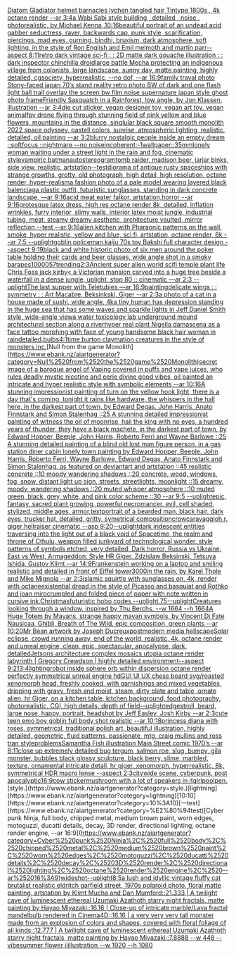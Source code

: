 [Diatom Gladiator helmet barnacles lychen  tangled hair Tintype 1800s , 4k octane  render --ar 3:4](https://www.ebank.nz/aiartgenerator?category=Diatom%2520Gladiator%2520helmet%2520barnacles%2520lychen%2520%2520tangled%2520hair%2520Tintype%25201800s%2520%2C%25204k%2520octane%2520%2520render%2520--ar%25203%3A4)[a Wabi Sabi style building , detailed , noise , photorealistic, by Michael Kenna ,](https://www.ebank.nz/aiartgenerator?category=a%2520Wabi%2520Sabi%2520style%2520building%2520%2C%2520detailed%2520%2C%2520noise%2520%2C%2520photorealistic%2C%2520by%2520Michael%2520Kenna%2520%2C)[10:16](https://www.ebank.nz/aiartgenerator?category=10%3A16)[beautiful portrait of an undead acid gabber seductress, raver, backwards cap, punk style, scarification, piercings, mad eyes, gurning, bindhi, bruxism, dark atmosphere, soft lighting, in the style of Ron English and Emil melmoth  and martin parr--aspect 8:11](https://www.ebank.nz/aiartgenerator?category=beautiful%2520portrait%2520of%2520an%2520undead%2520acid%2520gabber%2520seductress%2C%2520raver%2C%2520backwards%2520cap%2C%2520punk%2520style%2C%2520scarification%2C%2520piercings%2C%2520mad%2520eyes%2C%2520gurning%2C%2520bindhi%2C%2520bruxism%2C%2520dark%2520atmosphere%2C%2520soft%2520lighting%2C%2520in%2520the%2520style%2520of%2520Ron%2520English%2520and%2520Emil%2520melmoth%2520%2520and%2520martin%2520parr--aspect%25208%3A11)[retro dark vintage sci-fi : : 2D matte dark gouache illustration : : dark inspector chinchilla droid](https://www.ebank.nz/aiartgenerator?category=retro%2520dark%2520vintage%2520sci-fi%2520%3A%2520%3A%25202D%2520matte%2520dark%2520gouache%2520illustration%2520%3A%2520%3A%2520dark%2520inspector%2520chinchilla%2520droid)[large battle Mecha protecting an indigenous village from colonists, large landscape, sunny day, matte painting, highly detailed, cgsociety, hyperrealistic, --no dof, --ar 16:9](https://www.ebank.nz/aiartgenerator?category=large%2520battle%2520Mecha%2520protecting%2520an%2520indigenous%2520village%2520from%2520colonists%2C%2520large%2520landscape%2C%2520sunny%2520day%2C%2520matte%2520painting%2C%2520highly%2520detailed%2C%2520cgsociety%2C%2520hyperrealistic%2C%2520--no%2520dof%2C%2520--ar%252016%3A9)[family traval photo Stony-faced japan 70‘s stand reality retro photo BW of dark and one flash light ball trail overlay the screen bw film noise supernature japan style ghost  photo frame](https://www.ebank.nz/aiartgenerator?category=family%2520traval%2520photo%2520Stony-faced%2520japan%252070%E2%80%98s%2520stand%2520reality%2520retro%2520photo%2520BW%2520of%2520dark%2520and%2520one%2520flash%2520light%2520ball%2520trail%2520overlay%2520the%2520screen%2520bw%2520film%2520noise%2520supernature%2520japan%2520style%2520ghost%2520%2520photo%2520frame)[Friendly Sasquatch in a Rainforest, low angle, by Jon Klassen, illustration --ar 3:4](https://www.ebank.nz/aiartgenerator?category=Friendly%2520Sasquatch%2520in%2520a%2520Rainforest%2C%2520low%2520angle%2C%2520by%2520Jon%2520Klassen%2C%2520illustration%2520--ar%25203%3A4)[die cut sticker, vegan designer toy, vegan art toy, vegan animal](https://www.ebank.nz/aiartgenerator?category=die%2520cut%2520sticker%2C%2520vegan%2520designer%2520toy%2C%2520vegan%2520art%2520toy%2C%2520vegan%2520animal)[fpv drone flying through stunning field of pink yellow and blue flowers, mountains in the distance, singlular black square smooth monolith 2022 space odyssey, pastell colors, sunrise, atmospheric lighting, realistic, detailed, oil painting --ar 3:2](https://www.ebank.nz/aiartgenerator?category=fpv%2520drone%2520flying%2520through%2520stunning%2520field%2520of%2520pink%2520yellow%2520and%2520blue%2520flowers%2C%2520mountains%2520in%2520the%2520distance%2C%2520singlular%2520black%2520square%2520smooth%2520monolith%25202022%2520space%2520odyssey%2C%2520pastell%2520colors%2C%2520sunrise%2C%2520atmospheric%2520lighting%2C%2520realistic%2C%2520detailed%2C%2520oil%2520painting%2520--ar%25203%3A2)[blurry nostalgic people inside an empty dream ::softfocus ::nightmare --no noise](https://www.ebank.nz/aiartgenerator?category=blurry%2520nostalgic%2520people%2520inside%2520an%2520empty%2520dream%2520%3A%3Asoftfocus%2520%3A%3Anightmare%2520--no%2520noise)[incoherent:-1](https://www.ebank.nz/aiartgenerator?category=incoherent%3A-1)[wallpaper::](https://www.ebank.nz/aiartgenerator?category=wallpaper%3A%3A)[35mm](https://www.ebank.nz/aiartgenerator?category=35mm)[lonely woman waiting under a street light in the rain and fog, cinematic style](https://www.ebank.nz/aiartgenerator?category=lonely%2520woman%2520waiting%2520under%2520a%2520street%2520light%2520in%2520the%2520rain%2520and%2520fog%2C%2520cinematic%2520style)[vampiric batman](https://www.ebank.nz/aiartgenerator?category=vampiric%2520batman)[autostereogram](https://www.ebank.nz/aiartgenerator?category=autostereogram)[tomb raider, madison beer, jarjar binks, side view, realistic, artstation](https://www.ebank.nz/aiartgenerator?category=tomb%2520raider%2C%2520madison%2520beer%2C%2520jarjar%2520binks%2C%2520side%2520view%2C%2520realistic%2C%2520artstation)[--test](https://www.ebank.nz/aiartgenerator?category=--test)[diorama of antique rusty spaceships with strange growths, grotty, old photograph, high detail, high resolution, octane render, hyper-realism](https://www.ebank.nz/aiartgenerator?category=diorama%2520of%2520antique%2520rusty%2520spaceships%2520with%2520strange%2520growths%2C%2520grotty%2C%2520old%2520photograph%2C%2520high%2520detail%2C%2520high%2520resolution%2C%2520octane%2520render%2C%2520hyper-realism)[a fashion photo of a pale model wearing layered black balenciaga plastic outfit, futuristic sunglasses, standing in dark concrete landscape, —ar 9:16](https://www.ebank.nz/aiartgenerator?category=a%2520fashion%2520photo%2520of%2520a%2520pale%2520model%2520wearing%2520layered%2520black%2520balenciaga%2520plastic%2520outfit%2C%2520futuristic%2520sunglasses%2C%2520standing%2520in%2520dark%2520concrete%2520landscape%2C%2520%E2%80%94ar%25209%3A16)[acid meat eater falkor, artstation,horror --ar 9:16](https://www.ebank.nz/aiartgenerator?category=acid%2520meat%2520eater%2520falkor%2C%2520artstation%2Chorror%2520--ar%25209%3A16)[grotesque latex dress, high res octane render 8k, detailed, inflation wrinkles, furry interior, slimy walls, interior latex moist jungle, industrial tubing, meat, steamy dreamy aesthetic, architecture vaulted, mirror reflection --test --ar 9:16](https://www.ebank.nz/aiartgenerator?category=grotesque%2520latex%2520dress%2C%2520high%2520res%2520octane%2520render%25208k%2C%2520detailed%2C%2520inflation%2520wrinkles%2C%2520furry%2520interior%2C%2520slimy%2520walls%2C%2520interior%2520latex%2520moist%2520jungle%2C%2520industrial%2520tubing%2C%2520meat%2C%2520steamy%2520dreamy%2520aesthetic%2C%2520architecture%2520vaulted%2C%2520mirror%2520reflection%2520--test%2520--ar%25209%3A16)[alien kitchen with Pharaonic patterns on the wall, smoke, hyper realistic, yellow and blue, sci fi, artstation, octane render, 8k --ar 7:5 --uplight](https://www.ebank.nz/aiartgenerator?category=alien%2520kitchen%2520with%2520Pharaonic%2520patterns%2520on%2520the%2520wall%2C%2520smoke%2C%2520hyper%2520realistic%2C%2520yellow%2520and%2520blue%2C%2520sci%2520fi%2C%2520artstation%2C%2520octane%2520render%2C%25208k%2520--ar%25207%3A5%2520--uplight)[goblin policeman kaiju 70s toy Bakshi full character design --aspect 9:19](https://www.ebank.nz/aiartgenerator?category=goblin%2520policeman%2520kaiju%252070s%2520toy%2520Bakshi%2520full%2520character%2520design%2520--aspect%25209%3A19)[black and white historic photo of six men around the poker table holding their cards and beer glasses, wide angle shot in a smoky bar](https://www.ebank.nz/aiartgenerator?category=black%2520and%2520white%2520historic%2520photo%2520of%2520six%2520men%2520around%2520the%2520poker%2520table%2520holding%2520their%2520cards%2520and%2520beer%2520glasses%2C%2520wide%2520angle%2520shot%2520in%2520a%2520smoky%2520bar)[apes](https://www.ebank.nz/aiartgenerator?category=apes)[10000](https://www.ebank.nz/aiartgenerator?category=10000)[57](https://www.ebank.nz/aiartgenerator?category=57)[trending](https://www.ebank.nz/aiartgenerator?category=trending)[2:3](https://www.ebank.nz/aiartgenerator?category=2%3A3)[Ancient super alien world scifi temple plant life Chris Foss jack kirby](https://www.ebank.nz/aiartgenerator?category=Ancient%2520super%2520alien%2520world%2520scifi%2520temple%2520plant%2520life%2520Chris%2520Foss%2520jack%2520kirby)[< a Victorian mansion carved into a huge tree beside a waterfall in a dense jungle, uplight, stop 80 :: cinematic —ar 2:3 --uplight](https://www.ebank.nz/aiartgenerator?category=%3C%2520a%2520Victorian%2520mansion%2520carved%2520into%2520a%2520huge%2520tree%2520beside%2520a%2520waterfall%2520in%2520a%2520dense%2520jungle%2C%2520uplight%2C%2520stop%252080%2520%3A%3A%2520cinematic%2520%E2%80%94ar%25202%3A3%2520--uplight)[The last supper with Teletubies —ar 16:9](https://www.ebank.nz/aiartgenerator?category=The%2520last%2520supper%2520with%2520Teletubies%2520%E2%80%94ar%252016%3A9)[painting](https://www.ebank.nz/aiartgenerator?category=painting)[delicate wings : : symmetry : : Art Macabre, Beksinkski, Giger --ar 2:3](https://www.ebank.nz/aiartgenerator?category=delicate%2520wings%2520%3A%2520%3A%2520symmetry%2520%3A%2520%3A%2520Art%2520Macabre%2C%2520Beksinkski%2C%2520Giger%2520--ar%25202%3A3)[a photo of a cat in a house made of sushi, wide angle, 4k](https://www.ebank.nz/aiartgenerator?category=a%2520photo%2520of%2520a%2520cat%2520in%2520a%2520house%2520made%2520of%2520sushi%2C%2520wide%2520angle%2C%25204k)[a tiny human has depression standing in the huge sea that has some waves and sparkle lights in Jeff Daniel Smith style, wide-angle view](https://www.ebank.nz/aiartgenerator?category=a%2520tiny%2520human%2520has%2520depression%2520standing%2520in%2520the%2520huge%2520sea%2520that%2520has%2520some%2520waves%2520and%2520sparkle%2520lights%2520in%2520Jeff%2520Daniel%2520Smith%2520style%2C%2520wide-angle%2520view)[a water toxicology lab underground mound architectural section along a river](https://www.ebank.nz/aiartgenerator?category=a%2520water%2520toxicology%2520lab%2520underground%2520mound%2520architectural%2520section%2520along%2520a%2520river)[hyper real plant Nigella damascena as a face tattoo morphing with face of young handsome black hair woman in rain](https://www.ebank.nz/aiartgenerator?category=hyper%2520real%2520plant%2520Nigella%2520damascena%2520as%2520a%2520face%2520tattoo%2520morphing%2520with%2520face%2520of%2520young%2520handsome%2520black%2520hair%2520woman%2520in%2520rain)[detailed,](https://www.ebank.nz/aiartgenerator?category=detailed%2C)[bulbs](https://www.ebank.nz/aiartgenerator?category=bulbs)[4:1](https://www.ebank.nz/aiartgenerator?category=4%3A1)[time burton claymation creatures in the style of monsters inc.](https://www.ebank.nz/aiartgenerator?category=time%2520burton%2520claymation%2520creatures%2520in%2520the%2520style%2520of%2520monsters%2520inc.)[Null from the game Monolith](https://www.ebank.nz/aiartgenerator?category=Null%2520from%2520the%2520game%2520Monolith)[secret image of a baroque angel of Vaping covered in puffs and vape juices, who rules deadly mystic nicotine and eerie divine good vibes, oil painted an intricate and hyper realistic style with symbolic elements --ar 10:16](https://www.ebank.nz/aiartgenerator?category=secret%2520image%2520of%2520a%2520baroque%2520angel%2520of%2520Vaping%2520covered%2520in%2520puffs%2520and%2520vape%2520juices%2C%2520who%2520rules%2520deadly%2520mystic%2520nicotine%2520and%2520eerie%2520divine%2520good%2520vibes%2C%2520oil%2520painted%2520an%2520intricate%2520and%2520hyper%2520realistic%2520style%2520with%2520symbolic%2520elements%2520--ar%252010%3A16)[A stunning impressionist painting of turn on the yellow hook light, there is a day that's coming, tonight it rains like hardware, the whispers in the hall here, in the darkest part of town, by Edward Degas, John Harris, Anato Finnstark and Simon Stalenhag ::25 A stunning detailed impressionist painting of witness the oil of moonrise, hail the king with no eyes, a hundred years of thunder, they have a black machete, in the darkest part of town, by Edward Hopper, Beeple, John Harris, Roberto Ferri and Wayne Barlowe ::25 A stunning detailed painting of a blind old lost man figure person, in a gas station diner cabin lonely town painting by Edward Hopper, Beeple, John Harris, Roberto Ferri, Wayne Barlowe, Edward Degas, Anato Finnstark and Simon Stalenhag, as featured on deviantart and artstation ::45 realistic concrete ::10 moody wandering shadows ::20 concrete, wood, windows, fog, snow, distant light up sign, streets, streetlights, moonlight ::15 dreamy, moody, wandering shadows ::20 muted whisper atmosphere ::10 muted green, black, grey, white, and pink color scheme ::30 --ar 9:5 --uplight](https://www.ebank.nz/aiartgenerator?category=A%2520stunning%2520impressionist%2520painting%2520of%2520turn%2520on%2520the%2520yellow%2520hook%2520light%2C%2520there%2520is%2520a%2520day%2520that%27s%2520coming%2C%2520tonight%2520it%2520rains%2520like%2520hardware%2C%2520the%2520whispers%2520in%2520the%2520hall%2520here%2C%2520in%2520the%2520darkest%2520part%2520of%2520town%2C%2520by%2520Edward%2520Degas%2C%2520John%2520Harris%2C%2520Anato%2520Finnstark%2520and%2520Simon%2520Stalenhag%2520%3A%3A25%2520A%2520stunning%2520detailed%2520impressionist%2520painting%2520of%2520witness%2520the%2520oil%2520of%2520moonrise%2C%2520hail%2520the%2520king%2520with%2520no%2520eyes%2C%2520a%2520hundred%2520years%2520of%2520thunder%2C%2520they%2520have%2520a%2520black%2520machete%2C%2520in%2520the%2520darkest%2520part%2520of%2520town%2C%2520by%2520Edward%2520Hopper%2C%2520Beeple%2C%2520John%2520Harris%2C%2520Roberto%2520Ferri%2520and%2520Wayne%2520Barlowe%2520%3A%3A25%2520A%2520stunning%2520detailed%2520painting%2520of%2520a%2520blind%2520old%2520lost%2520man%2520figure%2520person%2C%2520in%2520a%2520gas%2520station%2520diner%2520cabin%2520lonely%2520town%2520painting%2520by%2520Edward%2520Hopper%2C%2520Beeple%2C%2520John%2520Harris%2C%2520Roberto%2520Ferri%2C%2520Wayne%2520Barlowe%2C%2520Edward%2520Degas%2C%2520Anato%2520Finnstark%2520and%2520Simon%2520Stalenhag%2C%2520as%2520featured%2520on%2520deviantart%2520and%2520artstation%2520%3A%3A45%2520realistic%2520concrete%2520%3A%3A10%2520moody%2520wandering%2520shadows%2520%3A%3A20%2520concrete%2C%2520wood%2C%2520windows%2C%2520fog%2C%2520snow%2C%2520distant%2520light%2520up%2520sign%2C%2520streets%2C%2520streetlights%2C%2520moonlight%2520%3A%3A15%2520dreamy%2C%2520moody%2C%2520wandering%2520shadows%2520%3A%3A20%2520muted%2520whisper%2520atmosphere%2520%3A%3A10%2520muted%2520green%2C%2520black%2C%2520grey%2C%2520white%2C%2520and%2520pink%2520color%2520scheme%2520%3A%3A30%2520--ar%25209%3A5%2520--uplight)[epic, fantasy, sacred plant growing, powerful necromancer, evil, cell shaded, stylized, middle ages, armor,](https://www.ebank.nz/aiartgenerator?category=epic%2C%2520fantasy%2C%2520sacred%2520plant%2520growing%2C%2520powerful%2520necromancer%2C%2520evil%2C%2520cell%2520shaded%2C%2520stylized%2C%2520middle%2520ages%2C%2520armor%2C)[text](https://www.ebank.nz/aiartgenerator?category=text)[portrait of a bearded man, black hair, dark eyes, trucker hat, detailed, gritty, symetrical composition](https://www.ebank.nz/aiartgenerator?category=portrait%2520of%2520a%2520bearded%2520man%2C%2520black%2520hair%2C%2520dark%2520eyes%2C%2520trucker%2520hat%2C%2520detailed%2C%2520gritty%2C%2520symetrical%2520composition)[crow](https://www.ebank.nz/aiartgenerator?category=crow)[caravaggio](https://www.ebank.nz/aiartgenerator?category=caravaggio)[h.r. giger hellraiser cinematic --asp 9:20](https://www.ebank.nz/aiartgenerator?category=h.r.%2520giger%2520hellraiser%2520cinematic%2520--asp%25209%3A20)[--uplight](https://www.ebank.nz/aiartgenerator?category=--uplight)[dark iridescent entities traversing into the light out of a black void of Spacetime, the realm and throne of Cthulu, weapon filled junkyard of technological wonder, style patterns of symbols etched, very detailed, Dark horror, Russia vs Ukraine, East vs West, Armageddon: Style HR Giger, Zdzislaw Beksinski, Tetsuya Ishida, Gustov Klimt --ar 14:9](https://www.ebank.nz/aiartgenerator?category=dark%2520iridescent%2520entities%2520traversing%2520into%2520the%2520light%2520out%2520of%2520a%2520black%2520void%2520of%2520Spacetime%2C%2520the%2520realm%2520and%2520throne%2520of%2520Cthulu%2C%2520weapon%2520filled%2520junkyard%2520of%2520technological%2520wonder%2C%2520style%2520patterns%2520of%2520symbols%2520etched%2C%2520very%2520detailed%2C%2520Dark%2520horror%2C%2520Russia%2520vs%2520Ukraine%2C%2520East%2520vs%2520West%2C%2520Armageddon%3A%2520Style%2520HR%2520Giger%2C%2520Zdzislaw%2520Beksinski%2C%2520Tetsuya%2520Ishida%2C%2520Gustov%2520Klimt%2520--ar%252014%3A9)[Frankenstein working on a laptop and smiling realistic and detailed in front of Eiffel tower](https://www.ebank.nz/aiartgenerator?category=Frankenstein%2520working%2520on%2520a%2520laptop%2520and%2520smiling%2520realistic%2520and%2520detailed%2520in%2520front%2520of%2520Eiffel%2520tower)[3000](https://www.ebank.nz/aiartgenerator?category=3000)[in the rain, by Karel Thole and Mike Mignola --ar 2:3](https://www.ebank.nz/aiartgenerator?category=in%2520the%2520rain%2C%2520by%2520Karel%2520Thole%2520and%2520Mike%2520Mignola%2520--ar%25202%3A3)[islamic squirtle with sunglasses on, 4k, render with octane](https://www.ebank.nz/aiartgenerator?category=islamic%2520squirtle%2520with%2520sunglasses%2520on%2C%25204k%2C%2520render%2520with%2520octane)[existential dread in the style of Picasso and basquiat and Rothko and joan miro](https://www.ebank.nz/aiartgenerator?category=existential%2520dread%2520in%2520the%2520style%2520of%2520Picasso%2520and%2520basquiat%2520and%2520Rothko%2520and%2520joan%2520miro)[crumpled and folded piece of paper with note written in cursive ink,](https://www.ebank.nz/aiartgenerator?category=crumpled%2520and%2520folded%2520piece%2520of%2520paper%2520with%2520note%2520written%2520in%2520cursive%2520ink%2C)[Christmas](https://www.ebank.nz/aiartgenerator?category=Christmas)[futuristic hobo codes --uplight](https://www.ebank.nz/aiartgenerator?category=futuristic%2520hobo%2520codes%2520--uplight)[.75](https://www.ebank.nz/aiartgenerator?category=.75)[--uplight](https://www.ebank.nz/aiartgenerator?category=--uplight)[Creatures looking through a window, inspired by Thu Berchs.  --w 1664 --h 1664](https://www.ebank.nz/aiartgenerator?category=Creatures%2520looking%2520through%2520a%2520window%2C%2520inspired%2520by%2520Thu%2520Berchs.%2520%2520--w%25201664%2520--h%25201664)[A Huge Totem by Mayans, strange happy mayan symbols, by Vincent Di Fate Nausicaa, Ghibli, Breath of The Wild, epic composition, green plants --ar 10:20](https://www.ebank.nz/aiartgenerator?category=A%2520Huge%2520Totem%2520by%2520Mayans%2C%2520strange%2520happy%2520mayan%2520symbols%2C%2520by%2520Vincent%2520Di%2520Fate%2520Nausicaa%2C%2520Ghibli%2C%2520Breath%2520of%2520The%2520Wild%2C%2520epic%2520composition%2C%2520green%2520plants%2520--ar%252010%3A20)[Mr Bean artwork by Joseph Ducreux](https://www.ebank.nz/aiartgenerator?category=Mr%2520Bean%2520artwork%2520by%2520Joseph%2520Ducreux)[postmodern media hellscape](https://www.ebank.nz/aiartgenerator?category=postmodern%2520media%2520hellscape)[Solar eclipse, crowd running away, end of the world, realistic, 4k, octane render and unreal engine, clean, epic, spectacular, apocalypse, dark, detailed](https://www.ebank.nz/aiartgenerator?category=Solar%2520eclipse%2C%2520crowd%2520running%2520away%2C%2520end%2520of%2520the%2520world%2C%2520realistic%2C%25204k%2C%2520octane%2520render%2520and%2520unreal%2520engine%2C%2520clean%2C%2520epic%2C%2520spectacular%2C%2520apocalypse%2C%2520dark%2C%2520detailed)[Jetsons architecture complex mosaics  utopia octane render  labyrinth | Gregory Crewdson | highly detailed environment--aspect 9:21](https://www.ebank.nz/aiartgenerator?category=Jetsons%2520architecture%2520complex%2520mosaics%2520%2520utopia%2520octane%2520render%2520%2520labyrinth%2520%7C%2520Gregory%2520Crewdson%2520%7C%2520highly%2520detailed%2520environment--aspect%25209%3A21)[3:4](https://www.ebank.nz/aiartgenerator?category=3%3A4)[lighting](https://www.ebank.nz/aiartgenerator?category=lighting)[robot inside sphere orb within dispersion octane render perfectly symmetrical unreal engine hd](https://www.ebank.nz/aiartgenerator?category=robot%2520inside%2520sphere%2520orb%2520within%2520dispersion%2520octane%2520render%2520perfectly%2520symmetrical%2520unreal%2520engine%2520hd)[GUI UI UX chess board svg](https://www.ebank.nz/aiartgenerator?category=GUI%2520UI%2520UX%2520chess%2520board%2520svg)[/roasted  xenomorph head, freshly cooked, with garnishings and mixed vegetables, dripping with gravy, fresh and moist, steam, dirty plate and table, ornate alien, hr Giger, on a kitchen table, kitchen background, food photography,  photorealistic, CGI, high details, depth of field](https://www.ebank.nz/aiartgenerator?category=/roasted%2520%2520xenomorph%2520head%2C%2520freshly%2520cooked%2C%2520with%2520garnishings%2520and%2520mixed%2520vegetables%2C%2520dripping%2520with%2520gravy%2C%2520fresh%2520and%2520moist%2C%2520steam%2C%2520dirty%2520plate%2520and%2520table%2C%2520ornate%2520alien%2C%2520hr%2520Giger%2C%2520on%2520a%2520kitchen%2520table%2C%2520kitchen%2520background%2C%2520food%2520photography%2C%2520%2520photorealistic%2C%2520CGI%2C%2520high%2520details%2C%2520depth%2520of%2520field)[--uplight](https://www.ebank.nz/aiartgenerator?category=--uplight)[edges](https://www.ebank.nz/aiartgenerator?category=edges)[troll, beard, large nose, happy, portrait, headshot by Jeff Easley, Josh Kirby --ar 2:3](https://www.ebank.nz/aiartgenerator?category=troll%2C%2520beard%2C%2520large%2520nose%2C%2520happy%2C%2520portrait%2C%2520headshot%2520by%2520Jeff%2520Easley%2C%2520Josh%2520Kirby%2520--ar%25202%3A3)[cute teen emo boy goblin full body shot realistic --ar 10:18](https://www.ebank.nz/aiartgenerator?category=cute%2520teen%2520emo%2520boy%2520goblin%2520full%2520body%2520shot%2520realistic%2520--ar%252010%3A18)[princess diana with roses, symmetrical, traditional polish art, beautiful illustration, highly detailed, geometric, fluid patterns, passionate, mtg, craig mullins and ross tran style](https://www.ebank.nz/aiartgenerator?category=princess%2520diana%2520with%2520roses%2C%2520symmetrical%2C%2520traditional%2520polish%2520art%2C%2520beautiful%2520illustration%2C%2520highly%2520detailed%2C%2520geometric%2C%2520fluid%2520patterns%2C%2520passionate%2C%2520mtg%2C%2520craig%2520mullins%2520and%2520ross%2520tran%2520style)[problems](https://www.ebank.nz/aiartgenerator?category=problems)[Samantha Fish illustration Main Street comic 1970’s --ar 8:11](https://www.ebank.nz/aiartgenerator?category=Samantha%2520Fish%2520illustration%2520Main%2520Street%2520comic%25201970%E2%80%99s%2520--ar%25208%3A11)[close up extremely detailed bug tergum, salmon roe, slug, bumpy, gila monster, bubbles black glossy sculpture, black berry, slime, marbled, texture, ornamental intricate detail, hr giger, xenomorph, hyperrealistic, 8k, symmetrical HDR macro lense --aspect 2:3](https://www.ebank.nz/aiartgenerator?category=close%2520up%2520extremely%2520detailed%2520bug%2520tergum%2C%2520salmon%2520roe%2C%2520slug%2C%2520bumpy%2C%2520gila%2520monster%2C%2520bubbles%2520black%2520glossy%2520sculpture%2C%2520black%2520berry%2C%2520slime%2C%2520marbled%2C%2520texture%2C%2520ornamental%2520intricate%2520detail%2C%2520hr%2520giger%2C%2520xenomorph%2C%2520hyperrealistic%2C%25208k%2C%2520symmetrical%2520HDR%2520macro%2520lense%2520--aspect%25202%3A3)[citywide scene, cyberpunk, post apocalyptic](https://www.ebank.nz/aiartgenerator?category=citywide%2520scene%2C%2520cyberpunk%2C%2520post%2520apocalyptic)[16:9](https://www.ebank.nz/aiartgenerator?category=16%3A9)[cow sticker](https://www.ebank.nz/aiartgenerator?category=cow%2520sticker)[mushroom with a lot of speakers in it](https://www.ebank.nz/aiartgenerator?category=mushroom%2520with%2520a%2520lot%2520of%2520speakers%2520in%2520it)[girlpool](https://www.ebank.nz/aiartgenerator?category=girlpool)[pen.](https://www.ebank.nz/aiartgenerator?category=pen.)[style.](https://www.ebank.nz/aiartgenerator?category=style.)[lightning](https://www.ebank.nz/aiartgenerator?category=lightning)[10:10](https://www.ebank.nz/aiartgenerator?category=10%3A10)[—test](https://www.ebank.nz/aiartgenerator?category=%E2%80%94test)[Cyber punk Ninja, full body, chipped metal, medium brown paint, worn edges, motoguzzi, ducatti details, decay, 3D render, directional lighting, octane render engine, --ar 16:9](https://www.ebank.nz/aiartgenerator?category=Cyber%2520punk%2520Ninja%2C%2520full%2520body%2C%2520chipped%2520metal%2C%2520medium%2520brown%2520paint%2C%2520worn%2520edges%2C%2520motoguzzi%2C%2520ducatti%2520details%2C%2520decay%2C%25203D%2520render%2C%2520directional%2520lighting%2C%2520octane%2520render%2520engine%2C%2520--ar%252016%3A9)[wideshot](https://www.ebank.nz/aiartgenerator?category=wideshot)[--uplight](https://www.ebank.nz/aiartgenerator?category=--uplight)[8:5](https://www.ebank.nz/aiartgenerator?category=8%3A5)[a lush and idyllic vintage fluffy cat brutalist realistic eldritch garfield street, 1970s polaroid photo, floral matte painting, artstation by Klimt Mucha and Dan Mumford::21.333 | A twilight cave of luminescent ethereal Uzumaki Azathoth starry night fractals, matte painting by Hayao Miyazaki::16.16 | Close-up of intricate marble/Lava fractal mandelbulb rendered in Cinema4D::16.16 | a very very very tall monster made from an explosion of colors and shapes, covered with floral foliage of all kinds::12.777 | A twilight cave of luminescent ethereal Uzumaki Azathoth starry night fractals, matte painting by Hayao Miyazaki::7.8888 --w 448 --vibe](https://www.ebank.nz/aiartgenerator?category=a%2520lush%2520and%2520idyllic%2520vintage%2520fluffy%2520cat%2520brutalist%2520realistic%2520eldritch%2520garfield%2520street%2C%25201970s%2520polaroid%2520photo%2C%2520floral%2520matte%2520painting%2C%2520artstation%2520by%2520Klimt%2520Mucha%2520and%2520Dan%2520Mumford%3A%3A21.333%2520%7C%2520A%2520twilight%2520cave%2520of%2520luminescent%2520ethereal%2520Uzumaki%2520Azathoth%2520starry%2520night%2520fractals%2C%2520matte%2520painting%2520by%2520Hayao%2520Miyazaki%3A%3A16.16%2520%7C%2520Close-up%2520of%2520intricate%2520marble/Lava%2520fractal%2520mandelbulb%2520rendered%2520in%2520Cinema4D%3A%3A16.16%2520%7C%2520a%2520very%2520very%2520very%2520tall%2520monster%2520made%2520from%2520an%2520explosion%2520of%2520colors%2520and%2520shapes%2C%2520covered%2520with%2520floral%2520foliage%2520of%2520all%2520kinds%3A%3A12.777%2520%7C%2520A%2520twilight%2520cave%2520of%2520luminescent%2520ethereal%2520Uzumaki%2520Azathoth%2520starry%2520night%2520fractals%2C%2520matte%2520painting%2520by%2520Hayao%2520Miyazaki%3A%3A7.8888%2520--w%2520448%2520--vibe)[summer flower ilillustration --w 1920 --h 1080](https://www.ebank.nz/aiartgenerator?category=summer%2520flower%2520ilillustration%2520--w%25201920%2520--h%25201080)